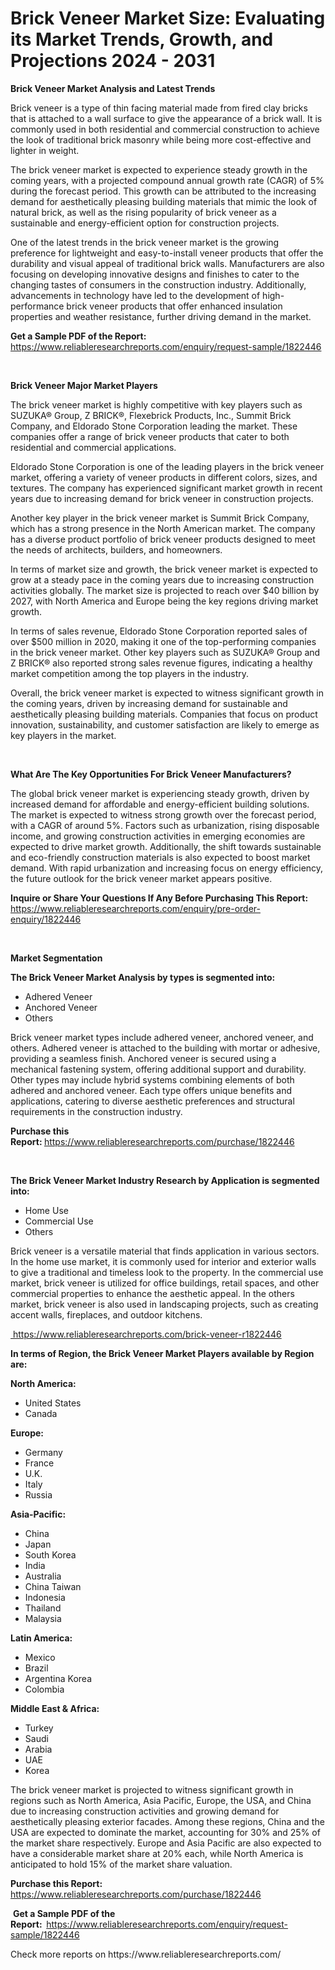 <p><h1>Brick Veneer Market Size: Evaluating its Market Trends, Growth, and Projections 2024 - 2031</h1></p><p><strong>Brick Veneer Market Analysis and Latest Trends</strong></p>
<p><p>Brick veneer is a type of thin facing material made from fired clay bricks that is attached to a wall surface to give the appearance of a brick wall. It is commonly used in both residential and commercial construction to achieve the look of traditional brick masonry while being more cost-effective and lighter in weight.</p><p>The brick veneer market is expected to experience steady growth in the coming years, with a projected compound annual growth rate (CAGR) of 5% during the forecast period. This growth can be attributed to the increasing demand for aesthetically pleasing building materials that mimic the look of natural brick, as well as the rising popularity of brick veneer as a sustainable and energy-efficient option for construction projects.</p><p>One of the latest trends in the brick veneer market is the growing preference for lightweight and easy-to-install veneer products that offer the durability and visual appeal of traditional brick walls. Manufacturers are also focusing on developing innovative designs and finishes to cater to the changing tastes of consumers in the construction industry. Additionally, advancements in technology have led to the development of high-performance brick veneer products that offer enhanced insulation properties and weather resistance, further driving demand in the market.</p></p>
<p><strong>Get a Sample PDF of the Report:&nbsp;</strong> <a href="https://www.reliableresearchreports.com/enquiry/request-sample/1822446">https://www.reliableresearchreports.com/enquiry/request-sample/1822446</a></p>
<p>&nbsp;</p>
<p><strong>Brick Veneer Major Market Players</strong></p>
<p><p>The brick veneer market is highly competitive with key players such as SUZUKA® Group, Z BRICK®, Flexebrick Products, Inc., Summit Brick Company, and Eldorado Stone Corporation leading the market. These companies offer a range of brick veneer products that cater to both residential and commercial applications.</p><p>Eldorado Stone Corporation is one of the leading players in the brick veneer market, offering a variety of veneer products in different colors, sizes, and textures. The company has experienced significant market growth in recent years due to increasing demand for brick veneer in construction projects.</p><p>Another key player in the brick veneer market is Summit Brick Company, which has a strong presence in the North American market. The company has a diverse product portfolio of brick veneer products designed to meet the needs of architects, builders, and homeowners.</p><p>In terms of market size and growth, the brick veneer market is expected to grow at a steady pace in the coming years due to increasing construction activities globally. The market size is projected to reach over $40 billion by 2027, with North America and Europe being the key regions driving market growth.</p><p>In terms of sales revenue, Eldorado Stone Corporation reported sales of over $500 million in 2020, making it one of the top-performing companies in the brick veneer market. Other key players such as SUZUKA® Group and Z BRICK® also reported strong sales revenue figures, indicating a healthy market competition among the top players in the industry.</p><p>Overall, the brick veneer market is expected to witness significant growth in the coming years, driven by increasing demand for sustainable and aesthetically pleasing building materials. Companies that focus on product innovation, sustainability, and customer satisfaction are likely to emerge as key players in the market.</p></p>
<p>&nbsp;</p>
<p><strong>What Are The Key Opportunities For Brick Veneer Manufacturers?</strong></p>
<p><p>The global brick veneer market is experiencing steady growth, driven by increased demand for affordable and energy-efficient building solutions. The market is expected to witness strong growth over the forecast period, with a CAGR of around 5%. Factors such as urbanization, rising disposable income, and growing construction activities in emerging economies are expected to drive market growth. Additionally, the shift towards sustainable and eco-friendly construction materials is also expected to boost market demand. With rapid urbanization and increasing focus on energy efficiency, the future outlook for the brick veneer market appears positive.</p></p>
<p><strong>Inquire or Share Your Questions If Any Before Purchasing This Report:</strong> <a href="https://www.reliableresearchreports.com/enquiry/pre-order-enquiry/1822446">https://www.reliableresearchreports.com/enquiry/pre-order-enquiry/1822446</a></p>
<p>&nbsp;</p>
<p><strong>Market Segmentation</strong></p>
<p><strong>The Brick Veneer Market Analysis by types is segmented into:</strong></p>
<p><ul><li>Adhered Veneer</li><li>Anchored Veneer</li><li>Others</li></ul></p>
<p><p>Brick veneer market types include adhered veneer, anchored veneer, and others. Adhered veneer is attached to the building with mortar or adhesive, providing a seamless finish. Anchored veneer is secured using a mechanical fastening system, offering additional support and durability. Other types may include hybrid systems combining elements of both adhered and anchored veneer. Each type offers unique benefits and applications, catering to diverse aesthetic preferences and structural requirements in the construction industry.</p></p>
<p><strong>Purchase this Report:&nbsp;</strong><a href="https://www.reliableresearchreports.com/purchase/1822446">https://www.reliableresearchreports.com/purchase/1822446</a></p>
<p>&nbsp;</p>
<p><strong>The Brick Veneer Market Industry Research by Application is segmented into:</strong></p>
<p><ul><li>Home Use</li><li>Commercial Use</li><li>Others</li></ul></p>
<p><p>Brick veneer is a versatile material that finds application in various sectors. In the home use market, it is commonly used for interior and exterior walls to give a traditional and timeless look to the property. In the commercial use market, brick veneer is utilized for office buildings, retail spaces, and other commercial properties to enhance the aesthetic appeal. In the others market, brick veneer is also used in landscaping projects, such as creating accent walls, fireplaces, and outdoor kitchens.</p></p>
<p><a href="https://www.reliableresearchreports.com/brick-veneer-r1822446">&nbsp;https://www.reliableresearchreports.com/brick-veneer-r1822446</a></p>
<p><strong>In terms of Region, the Brick Veneer Market Players available by Region are:</strong></p>
<p>
    <p> <strong> North America: </strong>
        <ul>
            <li>United States</li>
            <li>Canada</li>
        </ul>
        </p> 
    <p> <strong> Europe: </strong>
        <ul>
            <li>Germany</li>
            <li>France</li>
            <li>U.K.</li>
            <li>Italy</li>
            <li>Russia</li>
        </ul>
        </p> 
    <p> <strong> Asia-Pacific: </strong>
        <ul>
            <li>China</li>
            <li>Japan</li>
            <li>South Korea</li>
            <li>India</li>
            <li>Australia</li>
            <li>China Taiwan</li>
            <li>Indonesia</li>
            <li>Thailand</li>
            <li>Malaysia</li>
        </ul>
        </p> 
    <p> <strong> Latin America: </strong>
        <ul>
            <li>Mexico</li>
            <li>Brazil</li>
            <li>Argentina Korea</li>
            <li>Colombia</li>
        </ul>
        </p> 
    <p> <strong> Middle East & Africa: </strong>
        <ul>
            <li>Turkey</li>
            <li>Saudi</li>
            <li>Arabia</li>
            <li>UAE</li>
            <li>Korea</li>
        </ul>
    </p>
    </p>
<p><p>The brick veneer market is projected to witness significant growth in regions such as North America, Asia Pacific, Europe, the USA, and China due to increasing construction activities and growing demand for aesthetically pleasing exterior facades. Among these regions, China and the USA are expected to dominate the market, accounting for 30% and 25% of the market share respectively. Europe and Asia Pacific are also expected to have a considerable market share at 20% each, while North America is anticipated to hold 15% of the market share valuation.</p></p>
<p><strong>Purchase this Report: </strong><a href="https://www.reliableresearchreports.com/purchase/1822446">https://www.reliableresearchreports.com/purchase/1822446</a></p>
<p>&nbsp;<strong>Get a Sample PDF of the Report:&nbsp;&nbsp;</strong><a href="https://www.reliableresearchreports.com/enquiry/request-sample/1822446">https://www.reliableresearchreports.com/enquiry/request-sample/1822446</a></p>
<p><strong></strong></p>
<p>Check more reports on https://www.reliableresearchreports.com/</p>